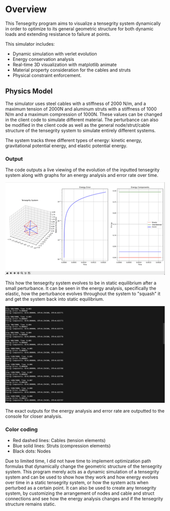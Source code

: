 # Overview

This Tensegrity program aims to visualize a tensegrity system dynamically in order to optimize to its general geometric structure for both dynamic loads and extending resistance to failure at points.

This simulator includes:

- Dynamic simulation with verlet evolution
- Energy conservation analysis
- Real-time 3D visualization with matplotlib animate
- Material property consideration for the cables and struts
- Physical constraint enforcement.

## Physics Model

The simulator uses steel cables with a stiffness of 2000 N/m, and a maximum tension of 2000N and aluminum struts with a stiffness of 1000 N/m and a maximum compression of 1000N. These values can be changed in the client code to simulate different material. The perturbance can also be modified in the client code as well as the general node/strut/cable structure of the tensegrity system to simulate entirely different systems.

The system tracks three different types of energy: kinetic energy, gravitational potential energy, and elastic potential energy.

### Output

The code outputs a live viewing of the evolution of the inputted tensegrity system along with graphs for an energy analysis and error rate over time.

![alt text](image.png)

This how the tensegrity system evolves to be in static equilibrium after a small perturbance. It can be seen in the energy analysis, specifically the elastic, how the perturbance evolves throughout the system to "squash" it and get the system back into static equilibrium.

![alt text](image-1.png)

The exact outputs for the energy analysis and error rate are outputted to the console for closer analysis.

### Color coding

- Red dashed lines: Cables (tension elements)
- Blue solid lines: Struts (compression elements)
- Black dots: Nodes

Due to limited time, I did not have time to implement optimization path formulas that dynamically change the geometric structure of the tensegrity system. This program merely acts as a dynamic simulation of a tensegrity system and can be used to show how they work and how energy evolves over time in a static tensegrity system, or how the system acts when perturbed as a certain point. It can also be used to create any tensegrity system, by customizing the arrangement of nodes and cable and struct connections and see how the energy analysis changes and if the tensegrity structure remains static.
